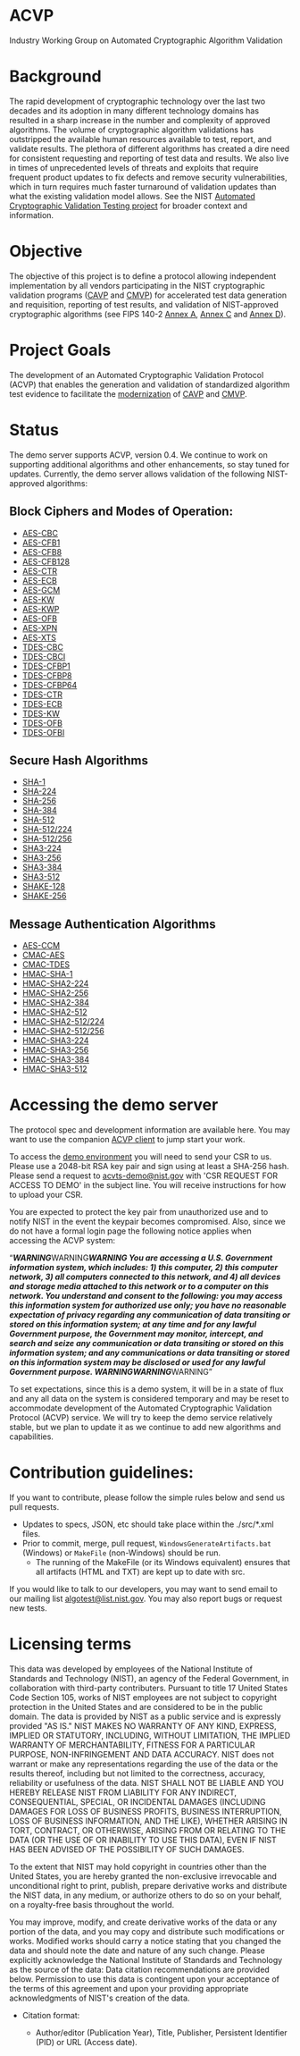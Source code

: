 # ACVP
Industry Working Group on Automated Cryptographic Algorithm Validation

# Background
The rapid development of cryptographic technology over the last two decades and its adoption in many different technology domains has resulted in a sharp increase in the number and complexity of approved algorithms. The volume of cryptographic algorithm validations has outstripped the available human resources available to test, report, and validate results. The plethora of different algorithms has created a dire need for consistent requesting and reporting of test data and results. We also live in times of unprecedented levels of threats and exploits that require frequent product updates to fix defects and remove security vulnerabilities, which in turn requires much faster turnaround of validation updates than what the existing validation model allows. See the NIST [Automated Cryptographic Validation Testing project](https://csrc.nist.gov/Projects/Automated-Cryptographic-Validation-Testing) for broader context and information. 

# Objective
The objective of this project is to define a protocol allowing independent implementation by all vendors participating in the NIST cryptographic validation programs ([CAVP](https://csrc.nist.gov/projects/cryptographic-algorithm-validation-program#) and [CMVP](https://csrc.nist.gov/projects/cryptographic-module-validation-program#)) for accelerated test data generation and requisition, reporting of test results, and validation of NIST-approved cryptographic algorithms (see FIPS 140-2 [Annex A](https://csrc.nist.gov/CSRC/media/Publications/fips/140/2/final/documents/fips1402annexa.pdf), [Annex C](https://csrc.nist.gov/CSRC/media/Publications/fips/140/2/final/documents/fips1402annexc.pdf) and [Annex D](https://csrc.nist.gov/CSRC/media/Publications/fips/140/2/final/documents/fips1402annexd.pdf)).

# Project Goals
The development of an Automated Cryptographic Validation Protocol (ACVP) that enables the generation and 
validation of standardized algorithm test evidence to facilitate the [modernization](https://csrc.nist.gov/Projects/Automated-Cryptographic-Validation-Testing) of [CAVP](https://csrc.nist.gov/projects/cryptographic-algorithm-validation-program#) and [CMVP](https://csrc.nist.gov/projects/cryptographic-module-validation-program#).

# Status
The demo server supports ACVP, version 0.4. We continue to work on supporting additional algorithms and other enhancements, so stay tuned for updates. Currently, the demo server allows validation of the following NIST-approved algorithms:

## Block Ciphers and Modes of Operation:

- [AES-CBC](./artifacts/acvp_sub_symmetric.txt)
- [AES-CFB1](./artifacts/acvp_sub_symmetric.txt)
- [AES-CFB8](./artifacts/acvp_sub_symmetric.txt)
- [AES-CFB128](./artifacts/acvp_sub_symmetric.txt)
- [AES-CTR](./artifacts/acvp_sub_symmetric.txt)    
- [AES-ECB](./artifacts/acvp_sub_symmetric.txt)
- [AES-GCM](./artifacts/acvp_sub_symmetric.txt)
- [AES-KW](./artifacts/acvp_sub_symmetric.txt)
- [AES-KWP](./artifacts/acvp_sub_symmetric.txt)
- [AES-OFB](./artifacts/acvp_sub_symmetric.txt)
- [AES-XPN](./artifacts/acvp_sub_symmetric.txt)
- [AES-XTS](./artifacts/acvp_sub_symmetric.txt)
- [TDES-CBC](./artifacts/acvp_sub_symmetric.txt)
- [TDES-CBCI](./artifacts/acvp_sub_symmetric.txt)
- [TDES-CFBP1](./artifacts/acvp_sub_symmetric.txt)
- [TDES-CFBP8](./artifacts/acvp_sub_symmetric.txt)
- [TDES-CFBP64](./artifacts/acvp_sub_symmetric.txt)
- [TDES-CTR](./artifacts/acvp_sub_symmetric.txt)
- [TDES-ECB](./artifacts/acvp_sub_symmetric.txt)
- [TDES-KW](./artifacts/acvp_sub_symmetric.txt)
- [TDES-OFB](./artifacts/acvp_sub_symmetric.txt)
- [TDES-OFBI](./artifacts/acvp_sub_symmetric.txt)

## Secure Hash Algorithms

- [SHA-1](./artifacts/acvp_sub_sha.txt)
- [SHA-224](./artifacts/acvp_sub_sha.txt)
- [SHA-256](./artifacts/acvp_sub_sha.txt)
- [SHA-384](./artifacts/acvp_sub_sha.txt)
- [SHA-512](./artifacts/acvp_sub_sha.txt)
- [SHA-512/224](./artifacts/acvp_sub_sha.txt)
- [SHA-512/256](./artifacts/acvp_sub_sha.txt)
- [SHA3-224](./artifacts/acvp_sub_sha3.txt)
- [SHA3-256](./artifacts/acvp_sub_sha3.txt)
- [SHA3-384](./artifacts/acvp_sub_sha3.txt)
- [SHA3-512](./artifacts/acvp_sub_sha3.txt)
- [SHAKE-128](./artifacts/acvp_sub_sha3.txt)
- [SHAKE-256](./artifacts/acvp_sub_sha3.txt)

## Message Authentication Algorithms

- [AES-CCM](./artifacts/acvp_sub_symmetric.txt)
- [CMAC-AES](./artifacts/acvp_sub_mac.txt)
- [CMAC-TDES](./artifacts/acvp_sub_mac.txt)
- [HMAC-SHA-1](./artifacts/acvp_sub_mac.txt)
- [HMAC-SHA2-224](./artifacts/acvp_sub_mac.txt)
- [HMAC-SHA2-256](./artifacts/acvp_sub_mac.txt)
- [HMAC-SHA2-384](./artifacts/acvp_sub_mac.txt)
- [HMAC-SHA2-512](./artifacts/acvp_sub_mac.txt)
- [HMAC-SHA2-512/224](./artifacts/acvp_sub_mac.txt)
- [HMAC-SHA2-512/256](./artifacts/acvp_sub_mac.txt)
- [HMAC-SHA3-224](./artifacts/acvp_sub_mac.txt)
- [HMAC-SHA3-256](./artifacts/acvp_sub_mac.txt)
- [HMAC-SHA3-384](./artifacts/acvp_sub_mac.txt)
- [HMAC-SHA3-512](./artifacts/acvp_sub_mac.txt) 

# Accessing the demo server

The protocol spec and development information are available here. You may want to use the companion [ACVP client](https://github.com/cisco/libacvp) to jump start your work.

To access the [demo environment](https://demo.acvts.nist.gov/acvp/home) you will need to send your CSR to us. Please use a 2048-bit RSA key pair and sign using at least a SHA-256 hash. Please send a request to acvts-demo@nist.gov with 'CSR REQUEST FOR ACCESS TO DEMO' in the subject line. You will receive instructions for how to upload your CSR. 

You are expected to protect the key pair from unauthorized use and to notify NIST in the event the keypair becomes compromised. Also, since we do not have a formal login page the following notice applies when accessing the ACVP system:

“***WARNING***WARNING***WARNING
You are accessing a U.S. Government information system, which includes: 1) this computer, 2) this computer network, 3) all computers connected to this network, and 4) all devices and storage media attached to this network or to a computer on this network. You understand and consent to the following: you may access this information system for authorized use only; you have no reasonable expectation of privacy regarding any communication of data transiting or stored on this information system; at any time and for any lawful Government purpose, the Government may monitor, intercept, and search and seize any communication or data transiting or stored on this information system; and any communications or data transiting or stored on this information system may be disclosed or used for any lawful Government purpose.
***WARNING***WARNING***WARNING”

To set expectations, since this is a demo system, it will be in a state of flux and any all data on the system is considered temporary and may be reset to accommodate development of the Automated Cryptographic Validation Protocol (ACVP) service. We will try to keep the demo service relatively stable, but we plan to update it as we continue to add new algorithms and capabilities.

# Contribution guidelines:

If you want to contribute, please follow the simple rules below and send us pull requests. 

  - Updates to specs, JSON, etc should take place within the ./src/*.xml files.
  - Prior to commit, merge, pull request, `WindowsGenerateArtifacts.bat` (Windows) or `MakeFile` (non-Windows) should be run.
    - The running of the MakeFile (or its Windows equivalent) ensures that all artifacts (HTML and TXT) are kept up to date with src.

If you would like to talk to our developers, you may want to send email to our mailing list algotest@list.nist.gov. You may also report bugs or request new tests.

# Licensing terms

This data was developed by employees of the National Institute of Standards and Technology (NIST), an agency of the Federal Government, in collaboration with 
third-party contributers. Pursuant to title 17 United States Code Section 105, works of NIST employees are not subject to copyright protection in the 
United States and are considered to be in the public domain. The data is provided by NIST as a public service and is expressly provided "AS IS." 
NIST MAKES NO WARRANTY OF ANY KIND, EXPRESS, IMPLIED OR STATUTORY, INCLUDING, WITHOUT LIMITATION, THE IMPLIED WARRANTY OF MERCHANTABILITY, 
FITNESS FOR A PARTICULAR PURPOSE, NON-INFRINGEMENT AND DATA ACCURACY. 
NIST does not warrant or make any representations regarding the use of the data or the results thereof, including but not limited to the correctness, 
accuracy, reliability or usefulness of the data. NIST SHALL NOT BE LIABLE AND YOU HEREBY RELEASE NIST FROM LIABILITY FOR ANY INDIRECT, CONSEQUENTIAL, SPECIAL, 
OR INCIDENTAL DAMAGES (INCLUDING DAMAGES FOR LOSS OF BUSINESS PROFITS, BUSINESS INTERRUPTION, LOSS OF BUSINESS INFORMATION, AND THE LIKE), 
WHETHER ARISING IN TORT, CONTRACT, OR OTHERWISE, ARISING FROM OR RELATING TO THE DATA (OR THE USE OF OR INABILITY TO USE THIS DATA), EVEN IF 
NIST HAS BEEN ADVISED OF THE POSSIBILITY OF SUCH DAMAGES.

To the extent that NIST may hold copyright in countries other than the United States, you are hereby granted the non-exclusive irrevocable and 
unconditional right to print, publish, prepare derivative works and distribute the NIST data, in any medium, or authorize others to do so on your behalf, 
on a royalty-free basis throughout the world.

You may improve, modify, and create derivative works of the data or any portion of the data, and you may copy and distribute such modifications or works. 
Modified works should carry a notice stating that you changed the data and should note the date and nature of any such change. 
Please explicitly acknowledge the National Institute of Standards and Technology as the source of the data: Data citation recommendations are provided below.
Permission to use this data is contingent upon your acceptance of the terms of this agreement and upon your providing appropriate acknowledgments of 
NIST's creation of the data.

  - Citation format:

    - Author/editor (Publication Year), Title, Publisher, Persistent Identifier (PID) or URL (Access date). 


